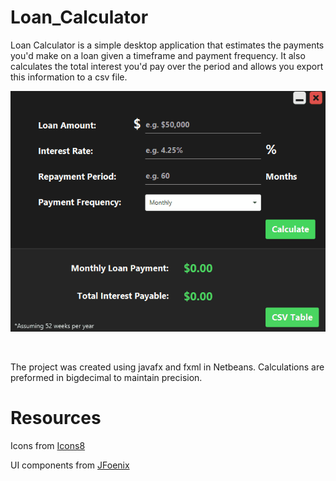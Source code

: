 # Loan_Calculator

Loan Calculator is a simple desktop application that estimates the payments you'd make on a loan given a timeframe and payment frequency. It also calculates the total interest you'd pay over the period and allows you export this information to a csv file.

<p align="center">
 <img src= "loancalculator.gif">
</p>

<p>&nbsp;</p>
The project was created using javafx and fxml in Netbeans. Calculations are preformed in bigdecimal to maintain precision.

# Resources
<p>Icons from <a href="https://icons8.com/" title="">Icons8</a></p>
<p>UI components from <a href="https://github.com/jfoenixadmin/JFoenix" title="">JFoenix</a></p>
